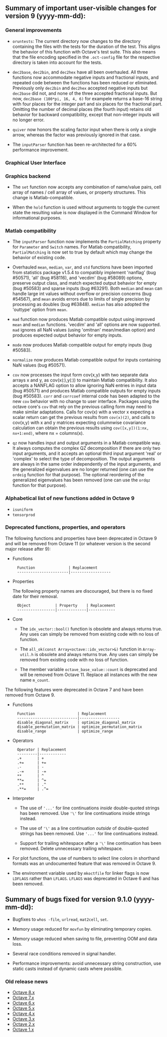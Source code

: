Summary of important user-visible changes for version 9 (yyyy-mm-dd):
---------------------------------------------------------------------

### General improvements

- `oruntests`: The current directory now changes to the directory
containing the files with the tests for the duration of the test.  This
aligns the behavior of this function with Octave's test suite.  This also
means that the file encoding specified in the `.oct-config` file for the
respective directory is taken into account for the tests.

- `dec2base`, `dec2bin`, and `dec2hex` have all been overhauled.  All three
functions now accommodate negative inputs and fractional inputs, and repeated
code between the functions has been reduced or eliminated.  Previously only
`dec2bin` and `dec2hex` accepted negative inputs but `dec2base` did not, and
none of the three accepted fractional inputs.  But now,
`dec2base (100*pi, 16, 4, 6)` for exampele returns a base-16 string with four
places for the integer part and six places for the fractional part.  Omitting
the number of decimal places (the fourth input) retains old behavior for
backward compatibility, except that non-integer inputs will no longer error.

- `quiver` now honors the scaling factor input when there is only a single
arrow, whereas the factor was previously ignored in that case.

- The `inputParser` function has been re-architected for a 60% performance
improvement.

### Graphical User Interface

### Graphics backend

* The `set` function now accepts any combination of name/value pairs,
cell array of names / cell array of values, or property structures.
This change is Matlab-compatible.

* When the `hold` function is used without arguments to toggle the current
state the resulting value is now displayed in the Command Window for
informational purposes.

### Matlab compatibility

- The `inputParser` function now implements the `PartialMatching` property
for `Parameter` and `Switch` names.  For Matlab compatibility,
`PartialMatching` is now set to true by default which may change the behavior
of existing code.

- Overhauled `mean`, `median`, `var`, and `std` functions have been imported
from statistics package v1.5.4 to compatibly implement 'nanflag' (bug #50571),
'all' (bug #58116), and 'vecdim' (bug #58089) options, preserve output class,
and match expected output behavior for empty (bug #50583) and sparse inputs
(bug #63291).  Both `median` and `mean` can handle large int values without
overflow or precision concerns (bug #54567), and `mean` avoids errors due to
limits of single precision by processing as doubles (bug #63848).  `median`
has also adopted the 'outtype' option from `mean`.

- `mad` function now produces Matlab compatible output using improved `mean`
and `median` functions.  'vecdim' and 'all' options are now supported.  `mad`
ignores all NaN values (using 'omitnan' mean/median option) and produces
expected output behavior for empty inputs.

- `mode` now produces Matlab compatible output for empty inputs (bug #50583).

- `normalize` now produces Matlab compatible output for inputs containing NaN
values (bug #50571).

- `cov` now processes the input form cov(x,y) with two separate data arrays
x and y, as cov(x(:),y(:)) to maintain Matlab compatibility.  It also accepts
a NANFLAG option to allow ignoring NaN entries in input data (bug #50571)
and produces Matlab compatible outputs for empty inputs (bug #50583).  `corr`
and `corrcoef` internal code has been adapted to the new `cov` behavior with
no change to user interface.  Packages using the octave core's `cov` that rely
on the previous calling form may need to make similar adaptations.  Calls for
cov(x) with a vector x expecting a scalar return can get the previous results
from `cov(x)(2)`, and calls to cov(x,y) with x and y matrices expecting
columnwise covariance calculation can obtain the previous results using
`cov([x,y])(1:nx, nx+1:end)`, where nx = columns(x).

- `qz` now handles input and output arguments in a Matlab compatible
way. It always computes the complex QZ decomposition if there are only
two input arguments, and it accepts an optional third input argument
'real' or 'complex' to select the type of decomposition. The output
arguments are always in the same order independently of the input
arguments, and the generalized eigenvalues are no longer returned (one
can use the `ordeig` function for that purpose). The optional reordering
of the generalized eigenvalues has been removed (one can use the `ordqz`
function for that purpose).

### Alphabetical list of new functions added in Octave 9

* `isuniform`
* `tensorprod`

### Deprecated functions, properties, and operators

The following functions and properties have been deprecated in Octave 9
and will be removed from Octave 11 (or whatever version is the second
major release after 9):

- Functions

        Function               | Replacement
        -----------------------|------------------

- Properties

  The following property names are discouraged, but there is no fixed
  date for their removal.

        Object           | Property    | Replacement
        -----------------|-------------|------------

- Core

    * The `idx_vector::bool()` function is obsolete and always returns true.
Any uses can simply be removed from existing code with no loss of function.

    * The `all_ok(const Array<octave::idx_vector>&)` function in `Array-util.h`
is obsolete and always returns true.  Any uses can simply be removed from
existing code with no loss of function.

    * The member variable `octave_base_value::count` is deprecated and will be removed from Octave 11.  Replace all instances with the new name `m_count`.

The following features were deprecated in Octave 7 and have been removed
from Octave 9.

- Functions

        Function                   | Replacement
        ---------------------------|------------------
        disable_diagonal_matrix    | optimize_diagonal_matrix
        disable_permutation_matrix | optimize_permutation_matrix
        disable_range              | optimize_range

- Operators

        Operator | Replacement
        ---------|------------
        .+       | +
        .+=      | +=
        .-       | -
        .-=      | -=
        **       | ^
        **=      | ^=
        .**      | .^
        .**=     | .^=

- Interpreter

    * The use of `'...'` for line continuations *inside* double-quoted
    strings has been removed.  Use `'\'` for line continuations inside strings
    instead.

    * The use of `'\'` as a line continuation *outside* of double-quoted
    strings has been removed.  Use `'...'` for line continuations instead.

    * Support for trailing whitespace after a `'\'` line continuation has been
    removed.  Delete unnecessary trailing whitespace.

- For plot functions, the use of numbers to select line colors in
  shorthand formats was an undocumented feature that was removed in Octave 9.

- The environment variable used by `mkoctfile` for linker flags is now
  `LDFLAGS` rather than `LFLAGS`.  `LFLAGS` was deprecated in Octave 6
  and has been removed.

Summary of bugs fixed for version 9.1.0 (yyyy-mm-dd):
----------------------------------------------------

- Bugfixes to `whos -file`, `urlread`, `mat2cell`, `set`.

- Memory usage reduced for `movfun` by eliminating temporary copies.

- Memory usage reduced when saving to file, preventing OOM and data loss.

- Several race conditions removed in signal handler.

- Performance improvements: avoid unnecessary string construction, use
  static casts instead of dynamic casts where possible.

### Old release news

- [Octave 8.x](etc/NEWS.8)
- [Octave 7.x](etc/NEWS.7)
- [Octave 6.x](etc/NEWS.6)
- [Octave 5.x](etc/NEWS.5)
- [Octave 4.x](etc/NEWS.4)
- [Octave 3.x](etc/NEWS.3)
- [Octave 2.x](etc/NEWS.2)
- [Octave 1.x](etc/NEWS.1)
